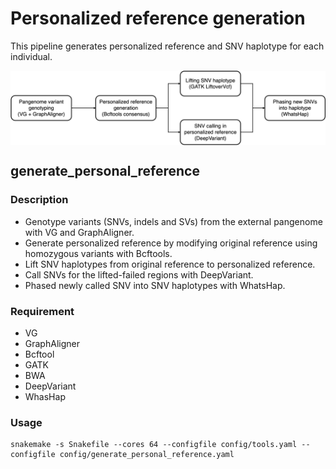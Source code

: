 # Personalized reference generation
This pipeline generates personalized reference and SNV haplotype for each individual.

<img align="middle" width="800" src="personal_reference.jpg"/>

## generate_personal_reference
### Description
-  Genotype variants (SNVs, indels and SVs) from the external pangenome with VG and GraphAligner.
-  Generate personalized reference by modifying original reference using homozygous variants with Bcftools.
-  Lift SNV haplotypes from original reference to personalized reference.
-  Call SNVs for the lifted-failed regions with DeepVariant.
-  Phased newly called SNV into SNV haplotypes with WhatsHap.
### Requirement
-  VG
-  GraphAligner
-  Bcftool
-  GATK
-  BWA
-  DeepVariant
-  WhasHap
### Usage
```shell
snakemake -s Snakefile --cores 64 --configfile config/tools.yaml --configfile config/generate_personal_reference.yaml
```
